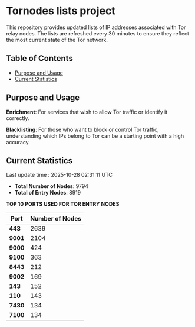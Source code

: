 # Tornodes lists project

This repository provides updated lists of IP addresses associated with Tor relay nodes. The lists are refreshed every 30 minutes to ensure they reflect the most current state of the Tor network.

## Table of Contents

- [Purpose and Usage](#purpose-and-usage)
- [Current Statistics](#current-statistics)


## Purpose and Usage

**Enrichment**: For services that wish to allow Tor traffic or identify it correctly.

**Blacklisting**: For those who want to block or control Tor traffic, understanding which IPs belong to Tor can be a starting point with a high accuracy.

## Current Statistics

Last update time : 2025-10-28 02:31:11 UTC

- **Total Number of Nodes**: 9794
- **Total of Entry Nodes**: 8919

**TOP 10 PORTS USED FOR TOR ENTRY NODES**

| **Port** | **Number of Nodes** |
|------|-----------------|
| **443**   | 2639  |
| **9001**   | 2104  |
| **9000**   | 424  |
| **9100**   | 363  |
| **8443**   | 212  |
| **9002**   | 169  |
| **143**   | 152  |
| **110**   | 143  |
| **7430**   | 134  |
| **7100**   | 134  |

